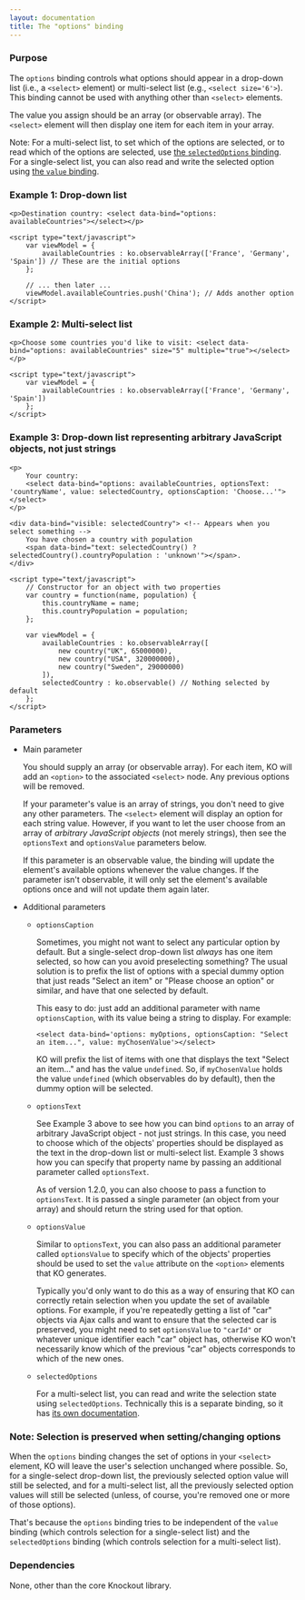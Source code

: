 ```yaml
---
layout: documentation
title: The "options" binding
---
```


### Purpose
The `options` binding controls what options should appear in a drop-down list (i.e., a `<select>` element) or multi-select list (e.g., `<select size='6'>`). This binding cannot be used with anything other than `<select>` elements.

The value you assign should be an array (or observable array). The `<select>` element will then display one item for each item in your array.

Note: For a multi-select list, to set which of the options are selected, or to read which of the options are selected, use [the `selectedOptions` binding](selectedOptions-binding.html). For a single-select list, you can also read and write the selected option using [the `value` binding](value-binding.html).

### Example 1: Drop-down list
    <p>Destination country: <select data-bind="options: availableCountries"></select></p>
    
    <script type="text/javascript">
	    var viewModel = {
			availableCountries : ko.observableArray(['France', 'Germany', 'Spain']) // These are the initial options
	    };
	    
	    // ... then later ...
	    viewModel.availableCountries.push('China'); // Adds another option
    </script>

### Example 2: Multi-select list
    <p>Choose some countries you'd like to visit: <select data-bind="options: availableCountries" size="5" multiple="true"></select></p>
    
    <script type="text/javascript">
	    var viewModel = {
			availableCountries : ko.observableArray(['France', 'Germany', 'Spain'])
	    };
    </script>

### Example 3: Drop-down list representing arbitrary JavaScript objects, not just strings
    <p>
    	Your country: 
    	<select data-bind="options: availableCountries, optionsText: 'countryName', value: selectedCountry, optionsCaption: 'Choose...'"></select>
    </p>
    
    <div data-bind="visible: selectedCountry"> <!-- Appears when you select something -->
        You have chosen a country with population 
        <span data-bind="text: selectedCountry() ? selectedCountry().countryPopulation : 'unknown'"></span>.
    </div>
    
    <script type="text/javascript">
    	// Constructor for an object with two properties
        var country = function(name, population) {
            this.countryName = name;
            this.countryPopulation = population;	
        };        
    
	    var viewModel = {
			availableCountries : ko.observableArray([
				new country("UK", 65000000),
				new country("USA", 320000000),
				new country("Sweden", 29000000)
			]),
			selectedCountry : ko.observable() // Nothing selected by default
	    };
    </script>

    
### Parameters

 * Main parameter
   
   You should supply an array (or observable array). For each item, KO will add an `<option>` to the associated `<select>` node. Any previous options will be removed.
   	
   If your parameter's value is an array of strings, you don't need to give any other parameters. The `<select>` element will display an option for each string value. However, if you want to let the user choose from an array of *arbitrary JavaScript objects* (not merely strings), then see the `optionsText` and `optionsValue` parameters below. 
   	
   If this parameter is an observable value, the binding will update the element's available options whenever the value changes. If the parameter isn't observable, it will only set the element's available options once and will not update them again later.   
         
 * Additional parameters 

   * `optionsCaption`
     
   	 Sometimes, you might not want to select any particular option by default. But a single-select drop-down list *always* has one item selected, so how can you avoid preselecting something? The usual solution is to prefix the list of options with a special dummy option that just reads "Select an item" or "Please choose an option" or similar, and have that one selected by default. 
     
     This easy to do: just add an additional parameter with name `optionsCaption`, with its value being a string to display. For example:
     
     `<select data-bind='options: myOptions, optionsCaption: "Select an item...", value: myChosenValue'></select>`
     
     KO will prefix the list of items with one that displays the text "Select an item..." and has the value `undefined`. So, if `myChosenValue` holds the value `undefined` (which observables do by default), then the dummy option will be selected.
   
   * `optionsText`
     
     See Example 3 above to see how you can bind `options` to an array of arbitrary JavaScript object - not just strings. In this case, you need to choose which of the objects' properties should be displayed as the text in the drop-down list or multi-select list. Example 3 shows how you can specify that property name by passing an additional parameter called `optionsText`.

      As of version 1.2.0, you can also choose to pass a function to `optionsText`. It is passed a single parameter (an object from your array) and should return the string used for that option.
     
   * `optionsValue`
     
     Similar to `optionsText`, you can also pass an additional parameter called `optionsValue` to specify which of the objects' properties should be used to set the `value` attribute on the `<option>` elements that KO generates. 
     	
     Typically you'd only want to do this as a way of ensuring that KO can correctly retain selection when you update the set of available options. For example, if you're repeatedly getting a list of "car" objects via Ajax calls and want to ensure that the selected car is preserved, you might need to set `optionsValue` to `"carId"` or whatever unique identifier each "car" object has, otherwise KO won't necessarily know which of the previous "car" objects corresponds to which of the new ones.
     
   * `selectedOptions`
   
     For a multi-select list, you can read and write the selection state using `selectedOptions`. Technically this is a separate binding, so it has [its own documentation](selectedOptions-binding.html).

### Note: Selection is preserved when setting/changing options

When the `options` binding changes the set of options in your `<select>` element, KO will leave the user's selection unchanged where possible. So, for a single-select drop-down list, the previously selected option value will still be selected, and for a multi-select list, all the previously selected option values will still be selected (unless, of course, you're removed one or more of those options).
	
That's because the `options` binding tries to be independent of the `value` binding (which controls selection for a single-select list) and the `selectedOptions` binding (which controls selection for a multi-select list).

### Dependencies

None, other than the core Knockout library. 
